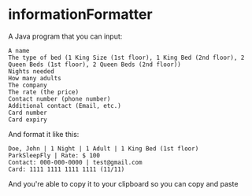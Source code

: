 # informationFormatter
A Java program that you can input: 
```
A name 
The type of bed (1 King Size (1st floor), 1 King Bed (2nd floor), 2 Queen Beds (1st floor), 2 Queen Beds (2nd floor))
Nights needed
How many adults
The company
The rate (the price)
Contact number (phone number)
Additional contact (Email, etc.)
Card number
Card expiry
```

And format it like this:

```
Doe, John | 1 Night | 1 Adult | 1 King Bed (1st floor)
ParkSleepFly | Rate: $ 100
Contact: 000-000-0000 | test@gmail.com
Card: 1111 1111 1111 1111 (11/11)
```

And you're able to copy it to your clipboard so you can copy and paste
